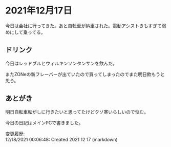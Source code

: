 # 2021年12月17日

今日は会社に行ってきた。あと自転車が納車された。電動アシストきもすぎて弱めにして乗ってる。

## ドリンク

今日はレッドブルとウィルキンソンタンサンを飲んだ。

またZONeの新フレーバーが出ていたので買ってしまったのでまた明日飲もうと思う。

## あとがき

明日自転車転がしに行きたいと思ってたけどクソ寒いらしいので悩む。

今日の日記はメインPCで書きました。

変更履歴:  
12/18/2021 00:06:48: Created 2021 12 17 (markdown)  
